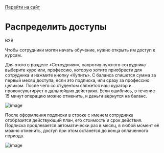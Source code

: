 [Перейти на сайт](https://ru.hexlet.io)

# Распределить доступы

B2B

Чтобы сотрудники могли начать обучение, нужно открыть им доступ к курсам.

Для этого в разделе «Сотрудники», напротив нужного сотрудника выберите курс или, профессию, которую хотите приобрести для сотрудника и нажмите кнопку «Купить». С баланса спишется сумма за первый месяц доступа, если это подписка, или сразу за профессию целиком. После чего со студентом свяжется наш куратор и проконсультирует о дальнейших действиях. Если ошиблись, в течение 15 минут операцию можно отменить, и деньги вернутся на баланс.

![image](https://github.com/user-attachments/assets/928834c5-4125-452e-9a0c-a453d75031e2)

После оформления подписки в строке с именем сотрудника отобразится действующий план, его стоимость и срок действия. Подписка продлевается автоматически раз в месяц, в любой момент её можно отменить, доступ при этом останется до конца оплаченного периода.

![image](https://github.com/user-attachments/assets/48c6686d-1b1d-46d7-8f96-acb9cc14f322)
